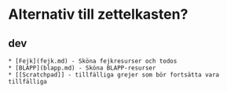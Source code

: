 # Alternativ till zettelkasten? #


## dev ##
    * [Fejk](fejk.md) - Sköna fejkresurser och todos
    * [BLAPP](blapp.md) - Sköna BLAPP-resurser
    * [[Scratchpad]] - tillfälliga grejer som bör fortsätta vara tillfälliga
